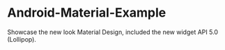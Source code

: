 # Android-Material-Example
Showcase the new look Material Design, included the new widget API 5.0 (Lollipop).
